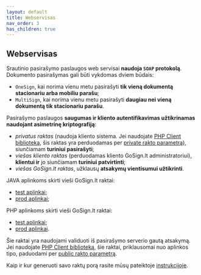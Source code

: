 ```yaml
---
layout: default
title: Webservisas
nav_order: 3
has_children: true
---
```


## Webservisas

Srautinio pasirašymo paslaugos web servisai **naudoja `SOAP` protokolą**. Dokumento pasirašymas gali būti vykdomas dviem būdais:
- `OneSign`, kai norima vienu metu pasirašyti **tik vieną dokumentą stacionariu arba mobiliu parašu**;
- `MultiSign`, kai norima vienu metu pasirašyti **daugiau nei vieną dokumentą tik stacionariu parašu**.

Pasirašymo paslaugos **saugumas ir kliento autentifikavimas užtikrinamas naudojant asimetrinę kriptografiją**:
- *privatus raktas* (naudoja kliento sistema. Jei naudojate [PHP Client biblioteką](https://github.com/registrucentras/onesign), šis raktas yra perduodamas per [private rakto parametrą](https://github.com/registrucentras/onesign/blob/master/src/Client.php#L110)), siunčiamam **turiniui pasirašyti**;
- *viešas kliento raktas* (perduodamas kliento GoSign.lt administratoriui), **klientui ir** jo siunčiamam **turiniui patvirtinti**;
- *viešas GoSign.lt raktas*, užklausų **atsakymų vientisumui užtikrinti**.

JAVA aplinkoms skirti vieši GoSign.lt raktai:

- [test aplinkai](https://raw.githubusercontent.com/registrucentras/gosign-api-integration/master/docs/keys/java_test.key);
- [prod aplinkai](https://raw.githubusercontent.com/registrucentras/gosign-api-integration/master/docs/keys/java_prod.key);

PHP aplinkoms skirti vieši GoSign.lt raktai:

- [test aplinkai](https://raw.githubusercontent.com/registrucentras/gosign-api-integration/master/docs/keys/php_test.key);
- [prod aplinkai](https://raw.githubusercontent.com/registrucentras/gosign-api-integration/master/docs/keys/php_prod.key).

Šie raktai yra naudojami validuoti iš pasirašymo serverio gautą atsakymą. Jei naudojate [PHP Client biblioteką](https://github.com/registrucentras/onesign), šie raktai, priklausomai nuo aplinkos tipo, paduodami per [public rakto parametrą](https://github.com/registrucentras/onesign/blob/master/src/Client.php#L112).

Kaip ir kur generuoti savo raktų porą rasite mūsų pateiktoje [instrukcijoje](key-generation.md).
